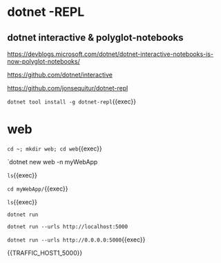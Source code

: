 # dotnet -REPL  

## dotnet interactive & polyglot-notebooks

https://devblogs.microsoft.com/dotnet/dotnet-interactive-notebooks-is-now-polyglot-notebooks/

https://github.com/dotnet/interactive

https://github.com/jonsequitur/dotnet-repl

`dotnet tool install -g dotnet-repl`{{exec}}

# web

`cd ~; mkdir web; cd web`{{exec}}


`dotnet new web -n myWebApp

`ls`{{exec}}

`cd myWebApp/`{{exec}}

`ls`{{exec}}

`dotnet run`

`dotnet run --urls http://localhost:5000`

`dotnet run --urls http://0.0.0.0:5000`{{exec}}

{{TRAFFIC_HOST1_5000}}

